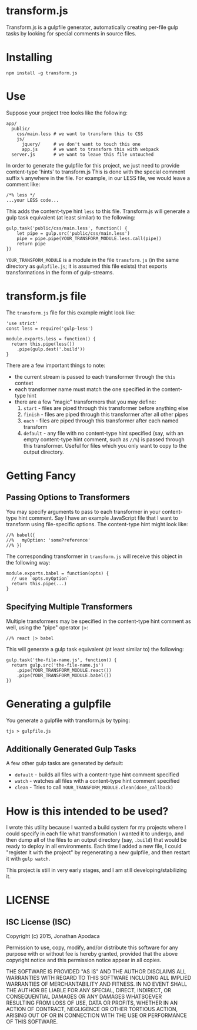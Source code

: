 # transform.js

Transform.js is a gulpfile generator, automatically creating per-file gulp tasks by looking for special comments in source files.

# Installing

```
npm install -g transform.js
```

# Use

Suppose your project tree looks like the following:

```
app/
  public/
    css/main.less # we want to transform this to CSS
    js/
      jquery/     # we don't want to touch this one
      app.js      # we want to transform this with webpack
  server.js       # we want to leave this file untouched
```

In order to generate the gulpfile for this project, we just need to provide content-type 'hints' to transform.js  This is done with the special comment suffix `%` anywhere in the file.  For example, in our LESS file, we would leave a comment like:

```
/*% less */
...your LESS code...
```

This adds the content-type hint `less` to this file.  Transform.js will generate a gulp task equivalent (at least similar) to the following:

```
gulp.task('public/css/main.less', function() {
    let pipe = gulp.src('public/css/main.less')
    pipe = pipe.pipe(YOUR_TRANSFORM_MODULE.less.call(pipe))
    return pipe
})
```

`YOUR_TRANSFORM_MODULE` is a module in the file `transform.js` (in the same directory as `gulpfile.js`; it is assumed this file exists) that exports transformations in the form of gulp-streams.

# transform.js file

The `transform.js` file for this example might look like:

```
'use strict'
const less = require('gulp-less')

module.exports.less = function() {
  return this.pipe(less())
    .pipe(gulp.dest('.build'))
}
```

There are a few important things to note:

* the current stream is passed to each transformer through the `this` context
* each transformer name must match the one specified in the content-type hint
* there are a few "magic" transformers that you may define:
  1. `start` - files are piped through this transformer before anything else
  2. `finish` - files are piped through this transformer after all other pipes
  3. `each` - files are piped through this transformer after each named transform
  4. `default` - any file with no content-type hint specified (say, with an empty content-type hint comment, such as `//%`) is passed through this transformer.  Useful for files which you only want to copy to the output directory.

# Getting Fancy

## Passing Options to Transformers

You may specify arguments to pass to each transformer in your content-type hint comment.  Say I have an example JavaScript file that I want to transform using file-specific options.  The content-type hint might look like:

```
//% babel({
//%   myOption: 'somePreference'
//% })
```

The corresponding transformer in `transform.js` will receive this object in the following way:

```
module.exports.babel = function(opts) {
  // use `opts.myOption`
  return this.pipe(...)
}
```

## Specifying Multiple Transformers

Multiple transformers may be specified in the content-type hint comment as well, using the "pipe" operator `|>`:

```
//% react |> babel
```

This will generate a gulp task equivalent (at least similar to) the following:

```
gulp.task('the-file-name.js', function() {
  return gulp.src('the-file-name.js')
    .pipe(YOUR_TRANSFORM_MODULE.react())
    .pipe(YOUR_TRANSFORM_MODULE.babel())
})
```

# Generating a gulpfile

You generate a gulpfile with transform.js by typing:

```
tjs > gulpfile.js
```

## Additionally Generated Gulp Tasks

A few other gulp tasks are generated by default:

* `default` - builds all files with a content-type hint comment specified
* `watch` - watches all files with a content-type hint comment specified
* `clean` - Tries to call `YOUR_TRANSFORM_MODULE.clean(done_callback)`

# How is this intended to be used?

I wrote this utility because I wanted a build system for my projects where I could specify in each file what transformation I wanted it to undergo, and then dump all of the files to an output directory (say, `.build`) that would be ready to deploy in all environments.  Each time I added a new file, I could "register it with the project" by regenerating a new gulpfile, and then restart it with `gulp watch`.

This project is still in very early stages, and I am still developing/stabilizing it.

# LICENSE

## ISC License (ISC)
Copyright (c) 2015, Jonathan Apodaca

Permission to use, copy, modify, and/or distribute this software for any purpose with or without fee is hereby granted, provided that the above copyright notice and this permission notice appear in all copies.

THE SOFTWARE IS PROVIDED "AS IS" AND THE AUTHOR DISCLAIMS ALL WARRANTIES WITH REGARD TO THIS SOFTWARE INCLUDING ALL IMPLIED WARRANTIES OF MERCHANTABILITY AND FITNESS. IN NO EVENT SHALL THE AUTHOR BE LIABLE FOR ANY SPECIAL, DIRECT, INDIRECT, OR CONSEQUENTIAL DAMAGES OR ANY DAMAGES WHATSOEVER RESULTING FROM LOSS OF USE, DATA OR PROFITS, WHETHER IN AN ACTION OF CONTRACT, NEGLIGENCE OR OTHER TORTIOUS ACTION, ARISING OUT OF OR IN CONNECTION WITH THE USE OR PERFORMANCE OF THIS SOFTWARE.

